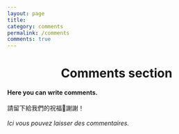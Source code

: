 ```yaml
---
layout: page
title: 
category: comments
permalink: /comments
comments: true
---
```

<h1 style="text-align: center;">Comments section</h1>

**Here you can write comments.**<br><br>
請留下給我們的祝福🫶謝謝！<br><br>
*Ici vous pouvez laisser des commentaires.*

